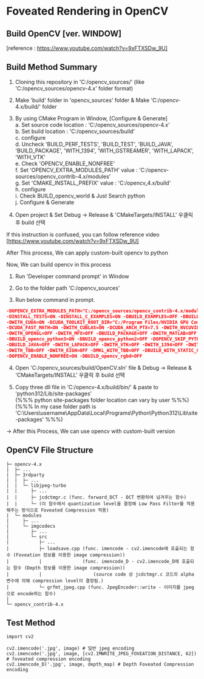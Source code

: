 # Foveated Rendering in OpenCV

## Build OpenCV [ver. WINDOW]

[reference : https://www.youtube.com/watch?v=9xFTXSDw_9U]


## Build Method Summary

1. Cloning this repository in 'C:/opencv_sources/'
(like 'C:/opencv_sources/opencv-4.x' folder format)

2. Make 'build' folder in 'opencv_sources' folder & Make 'C:/opencv-4.x/build/' folder

3. By using CMake Program in Window, [Configure & Generate]</br>
    a. Set source code location : 'C:/opencv_sources/opencv-4.x'</br>
    b. Set build location : 'C:/opencv_sources/build'</br>
    c. configure</br>
    d. Uncheck 'BUILD_PERF_TESTS', 'BUILD_TEST', 'BUILD_JAVA', 'BUILD_PACKAGE', 'WITH_1394', 'WITH_GSTREAMER', 'WITH_LAPACK', 'WITH_VTK'</br>
    e. Check 'OPENCV_ENABLE_NONFREE'</br>
    f. Set 'OPENCV_EXTRA_MODULES_PATH' value : 'C:/opencv-sources/opencv_contrib-4.x/modules'</br>
    g. Set 'CMAKE_INSTALL_PREFIX' value : 'C:/opencv_4.x/build'</br>
    h. configure</br>
    i. Check BUILD_opencv_world & Just Search python</br>
    j. Configure & Generate</br>

4. Open project & Set Debug -> Release & 'CMakeTargets/INSTALL' 우클릭 후 build 선택

If this instruction is confused, you can follow reference video [https://www.youtube.com/watch?v=9xFTXSDw_9U]

After This process, We can apply custom-built opencv to python

Now, We can build opencv in this process

1. Run 'Developer command prompt' in Window

2. Go to the folder path 'C:/opencv_sources'

3. Run below command in prompt.

``` cmake -B"C:/opencv_sources/build" -H"C:/opencv_sources/opencv-4.x" -G"Visual Studio 17 2022" -DCMAKE_BUILD_TYPE=Release ^
-DOPENCV_EXTRA_MODULES_PATH="C:/opencv_sources/opencv_contrib-4.x/modules" -DCMAKE_INSTALL_PREFIX="C:/opencv-4.x/build" ^
-DINSTALL_TESTS=ON -DINSTALL_C_EXAMPLES=ON -DBUILD_EXAMPLES=OFF -DBUILD_opencv_world=ON ^
-DWITH_CUDA=ON -DCUDA_TOOLKIT_ROOT_DIR="C:/Program Files/NVIDIA GPU Computing Toolkit/CUDA/v10.1" ^
-DCUDA_FAST_MATH=ON -DWITH_CUBLAS=ON -DCUDA_ARCH_PTX=7.5 -DWITH_NVCUVID=ON ^
-DWITH_OPENGL=OFF -DWITH_MFX=OFF -DBUILD_PACKAGE=OFF -DWITH_MATLAB=OFF -DBUILD_PREF_TESTS=OFF -DBUILD_TESTS=OFF ^
-DBUILD_opencv_python3=ON -DBUILD_opencv_python2=OFF -DOPENCV_SKIP_PYTHON_LOADER=ON ^
-DBUILD_JAVA=OFF -DWITH_LAPACK=OFF -DWITH_VTK=OFF -DWITH_1394=OFF -DWITH_GSTREAMER=OFF ^
-DWITH_TBB=OFF -DWITH_EIGN=OFF -DMKL_WITH_TBB=OFF -DBUILD_WITH_STATIC_CRT=OFF ^
-DOPENCV_ENABLE_NONFREE=ON -DBUILD_opencv_rgbd=OFF 
```

4. Open 'C:/opencv_sources/build/OpenCV.sln' file & Debug -> Release & 'CMakeTargets/INSTALL' 우클릭 후 build 선택

5. Copy three dll file in 'C:/opencv-4.x/build/bin/' & paste to 'python312/Lib/site-packages'</br>
(%%% python site-packages folder location can vary by user %%%)</br>
(%%% In my case folder path is 'C:\Users\username\AppData\Local\Programs\Python\Python312\Lib\site-packages' %%%)</br>


-> After this Process, We can use opencv with custom-built version



## OpenCV File Structure
```
├─ opencv-4.x
|  ├─ ...
|  ├─ 3rdparty
|  |  ├─ ...
|  |  └─ libjpeg-turbo
|  |     ├─ ...
|  |     ├─ jcdctmgr.c (func. forward_DCT - DCT 변환하여 넘겨주는 함수)
|  |     └─ (이 함수에서 quantization level을 결정해 Low Pass Filter를 적용해주는 방식으로 Foveated Compression 적용)
|  └─ modules
|     ├─ ...
|     └─ imgcodecs
|        ├─ ...
|        └─ src
|           ├─ ...
|           ├─ loadsave.cpp (func. imencode - cv2.imencode에 호출되는 함수 (Foveation 정보를 이용한 image compression))
|           |               (func. imencode_D - cv2.imencode_D에 호출되는 함수 (Depth 정보를 이용한 image compression))
|           |                   (source code 상 jcdctmgr.c 코드의 alpha 변수에 의해 compression level이 결정됨.)
|           └─ grfmt_jpeg.cpp (func. JpegEncoder::write - 이미지를 jpeg으로 encode하는 함수)
|
└─ opencv_contrib-4.x
```

## Test Method
```
import cv2

cv2.imencode('.jpg', image) # 일반 jpeg encoding
cv2.imencode('.jpg', image, [cv2.IMWRITE_JPEG_FOVEATION_DISTANCE, 62]) # foveated compression encoding
cv2.imencode_D('.jpg', image, depth_map) # Depth Foveated Compression encoding 
```